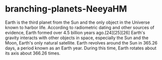 # branching-planets-NeeyaHM

Earth is the third planet from the Sun and the only object in the Universe known to harbor life. According to radiometric dating and other sources of evidence, Earth formed over 4.5 billion years ago.[24][25][26] Earth's gravity interacts with other objects in space, especially the Sun and the Moon, Earth's only natural satellite. Earth revolves around the Sun in 365.26 days, a period known as an Earth year. During this time, Earth rotates about its axis about 366.26 times.
